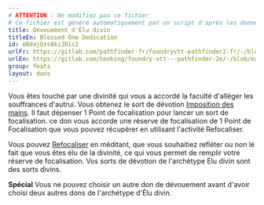 ```yaml
---
# ATTENTION : Ne modifiez pas ce fichier
# Ce fichier est généré automatiquement par un script d'après les données du module Foundry VTT officiel et de sa traduction
title: Dévouement d'Élu divin
titleEn: Blessed One Dedication
id: eBdajOzs8kiJDic2
urlFr: https://gitlab.com/pathfinder-fr/foundryvtt-pathfinder2-fr/-/blob/master/data/feats/eBdajOzs8kiJDic2.htm
urlEn: https://gitlab.com/hooking/foundry-vtt---pathfinder-2e/-/blob/master/packs/data/feats.db/blessed-one-dedication.json
group: feats
layout: dons
---
```

Vous êtes touché par une divinité qui vous a accordé la faculté d'alléger les souffrances d'autrui. Vous obtenez le sort de dévotion [Imposition des mains](../spells/imposition-des-mains.md). Il faut dépenser 1 Point de focalisation pour lancer un sort de focalisation. ce don vous accorde une réserve de focalisation de 1 Point de Focalisation que vous pouvez récupérer en utilisant l'activité Refocaliser.

Vous pouvez [Refocaliser](../actions/refocaliser.md) en méditant, que vous souhaitiez refléter ou non le fait que vous êtes élu de la divinité, ce qui vous permet de remplir votre réserve de focalisation. Vos sorts de dévotion de l'archétype Élu divin sont des sorts divins.

**Spécial** Vous ne pouvez choisir un autre don de dévouement avant d'avoir choisi deux autres dons de l'archétype d'Élu divin.


